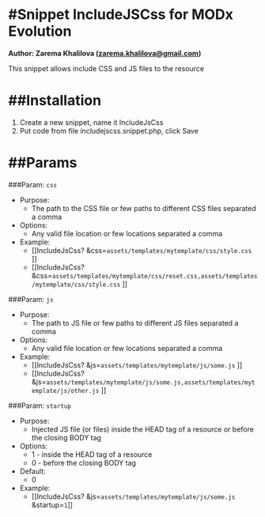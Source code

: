 #Snippet IncludeJSCss for MODx Evolution
=================================
**Author: Zarema Khalilova (zarema.khalilova@gmail.com)**

This snippet allows include CSS and JS files to the resource

##Installation
============
1. Create a new snippet, name it IncludeJsCss
2. Put code from file includejscss.snippet.php, click Save

##Params
=============
###Param: `css`
* Purpose:
    * The path to the CSS file or few paths to different CSS files separated a comma
* Options:
    * Any valid file location or few locations separated a comma
* Example:
    * [[IncludeJsCss? &css=`assets/templates/mytemplate/css/style.css` ]]
    * [[IncludeJsCss? &css=`assets/templates/mytemplate/css/reset.css,assets/templates/mytemplate/css/style.css` ]]

###Param: `js`
* Purpose:
    * The path to JS file or few paths to different JS files separated a comma
* Options:
    * Any valid file location or few locations separated a comma
* Example:
    * [[IncludeJsCss? &js=`assets/templates/mytemplate/js/some.js` ]]
    * [[IncludeJsCss? &js=`assets/templates/mytemplate/js/some.js,assets/templates/mytemplate/js/other.js` ]]

###Param: `startup`
* Purpose:
    * Injected JS file (or files) inside the HEAD tag of a resource or before the closing BODY tag
* Options:
    * 1 - inside the HEAD tag of a resource
    * 0 - before the closing BODY tag
* Default:
    * 0
* Example:
    * [[IncludeJsCss? &js=`assets/templates/mytemplate/js/some.js` &startup=`1`]]
